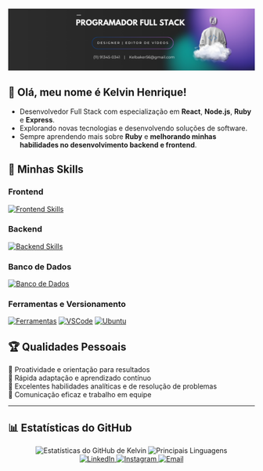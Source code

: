 ![Meu Banner](https://github.com/KelBaker/KelBaker/raw/main/meu%20banner.png)

## 🌟 Olá, meu nome é **Kelvin Henrique**!

-  Desenvolvedor Full Stack com especialização em **React**, **Node.js**, **Ruby** e **Express**.  
-  Explorando novas tecnologias e desenvolvendo soluções de software.  
-  Sempre aprendendo mais sobre **Ruby** e **melhorando minhas habilidades no desenvolvimento backend e frontend**.  

## 🚀 Minhas Skills

### **Frontend**
[![Frontend Skills](https://skillicons.dev/icons?i=react,typescript,javascript,html,css)](https://skillicons.dev)

### **Backend**
[![Backend Skills](https://skillicons.dev/icons?i=nodejs,express,ruby)](https://skillicons.dev)

### **Banco de Dados**
[![Banco de Dados](https://skillicons.dev/icons?i=mongodb,sqlite)](https://skillicons.dev)

### **Ferramentas e Versionamento**
[![Ferramentas](https://skillicons.dev/icons?i=git,github,figma)](https://skillicons.dev)
[![VSCode](https://skillicons.dev/icons?i=vscode)](https://skillicons.dev)
[![Ubuntu](https://skillicons.dev/icons?i=ubuntu)](https://skillicons.dev)

## 🏆 Qualidades Pessoais  

🔹 Proatividade e orientação para resultados  
🔹 Rápida adaptação e aprendizado contínuo  
🔹 Excelentes habilidades analíticas e de resolução de problemas  
🔹 Comunicação eficaz e trabalho em equipe 

---

## 📊 Estatísticas do GitHub  

<div align="center">
  <img height="180em" src="https://github-readme-stats.vercel.app/api?username=KelBaker&show_icons=true&theme=dracula" alt="Estatísticas do GitHub de Kelvin"/>
  <img height="180em" src="https://github-readme-stats.vercel.app/api/top-langs/?username=KelBaker&layout=compact&theme=dracula" alt="Principais Linguagens"/>
</div>


<div align="center">
  <a href="https://www.linkedin.com/in/kelvin-h-507bb9228/" target="_blank">
    <img src="https://img.shields.io/badge/LinkedIn-0A66C2?style=for-the-badge&logo=linkedin&logoColor=white" alt="LinkedIn"/>
  </a>
  <a href="https://www.instagram.com/kelhenrique_/" target="_blank">
    <img src="https://img.shields.io/badge/Instagram-E4405F?style=for-the-badge&logo=instagram&logoColor=white" alt="Instagram"/>
  </a>
  <a href="mailto:kelbaker56@gmail.com" target="_blank">
    <img src="https://img.shields.io/badge/Email-D14836?style=for-the-badge&logo=gmail&logoColor=white" alt="Email"/>
  </a>
</div>


